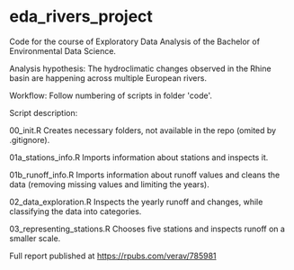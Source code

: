 # eda_rivers_project
Code for the course of Exploratory Data Analysis of the Bachelor of Environmental Data Science.

Analysis hypothesis: The hydroclimatic changes observed in the Rhine basin are happening across multiple European rivers.

Workflow: Follow numbering of scripts in folder 'code'.

Script description:

00_init.R Creates necessary folders, not available in the repo (omited by .gitignore).

01a_stations_info.R Imports information about stations and inspects it.

01b_runoff_info.R Imports information about runoff values and cleans the data (removing missing values and limiting the years).

02_data_exploration.R Inspects the yearly runoff and changes, while classifying the data into categories.

03_representing_stations.R Chooses five stations and inspects runoff on a smaller scale.

Full report published at https://rpubs.com/verav/785981
